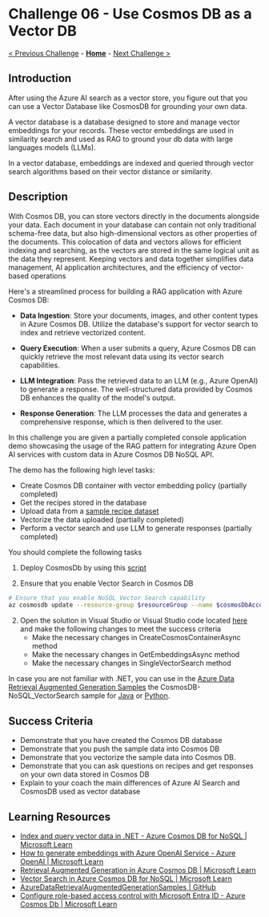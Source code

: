 # Challenge 06 - Use Cosmos DB as a Vector DB

 [< Previous Challenge](./Challenge-05.md) - **[Home](../README.md)** - [Next Challenge >](./Challenge-07.md)
 
## Introduction

After using the Azure AI search as a vector store, you figure out that you can use a Vector Database like CosmosDB for grounding your own data.

A vector database is a database designed to store and manage vector embeddings for your records. These vector embeddings are used in similarity search and used as RAG to ground your db data with large languages models (LLMs).

In a vector database, embeddings are indexed and queried through vector search algorithms based on their vector distance or similarity.

## Description

With Cosmos DB, you can store vectors directly in the documents alongside your data. Each document in your database can contain not only traditional schema-free data, but also high-dimensional vectors as other properties of the documents. This colocation of data and vectors allows for efficient indexing and searching, as the vectors are stored in the same logical unit as the data they represent. Keeping vectors and data together simplifies data management, AI application architectures, and the efficiency of vector-based operations

Here's a streamlined process for building a RAG application with Azure Cosmos DB:

- **Data Ingestion**: Store your documents, images, and other content types in Azure Cosmos DB. Utilize the database's support for vector search to index and retrieve vectorized content.

- **Query Execution**: When a user submits a query, Azure Cosmos DB can quickly retrieve the most relevant data using its vector search capabilities.

- **LLM Integration**: Pass the retrieved data to an LLM (e.g., Azure OpenAI) to generate a response. The well-structured data provided by Cosmos DB enhances the quality of the model's output.

- **Response Generation**: The LLM processes the data and generates a comprehensive response, which is then delivered to the user.

In this challenge you are given a partially completed console application demo showcasing the usage of the RAG pattern for integrating Azure Open AI services with custom data in Azure Cosmos DB NoSQL API.

The demo has the following high level tasks:
- Create Cosmos DB container with vector embedding policy (partially completed)
- Get the recipes stored in the database
- Upload data from a [sample recipe dataset](./Resources/Challenge-06/DataSet/Recipe)
- Vectorize the data uploaded (partially completed)
- Perform a vector search and use LLM to generate responses (partially completed)


You should complete the following tasks
1. Deploy CosmosDb by using this [script](./Resources/Challenge-06/DeployCosmosDb.ps1)

2. Ensure that you enable Vector Search in Cosmos DB
```bash
# Ensure that you enable NoSQL Vector Search capability
az cosmosdb update --resource-group $resourceGroup --name $cosmosDbAccountName  --capabilities EnableNoSQLVectorSearch
```
2. Open the solution in Visual Studio or Visual Studio code located [here](./Resources/Challenge-06/src) and make the following changes to meet the success criteria
    - Make the necessary changes in CreateCosmosContainerAsync method
    - Make the necessary changes in GetEmbeddingsAsync method
    - Make the necessary changes in SingleVectorSearch method

In case you are not familiar with .NET, you can use in the [Azure Data Retrieval Augmented Generation Samples](https://github.com/microsoft/AzureDataRetrievalAugmentedGenerationSamples) the CosmosDB-NoSQL_VectorSearch sample for [Java](https://github.com/microsoft/AzureDataRetrievalAugmentedGenerationSamples/tree/main/Java/CosmosDB-NoSQL-VectorSearch) or [Python](https://github.com/microsoft/AzureDataRetrievalAugmentedGenerationSamples/blob/main/Python/CosmosDB-NoSQL_VectorSearch/CosmosDB-NoSQL-Vector_AzureOpenAI_Tutorial.ipynb).

## Success Criteria
- Demonstrate that you have created the Cosmos DB database
- Demonstrate that you push the sample data into Cosmos DB
- Demonstrate that you vectorize the sample data into Cosmos DB.
- Demonstrate that you can ask questions on recipes and get responses on your own data stored in Cosmos DB
- Explain to your coach the main differences of Azure AI Search and CosmosDB used as vector database

## Learning Resources
- [Index and query vector data in .NET - Azure Cosmos DB for NoSQL | Microsoft Learn](https://learn.microsoft.com/en-us/azure/cosmos-db/nosql/how-to-dotnet-vector-index-query)
- [How to generate embeddings with Azure OpenAI Service - Azure OpenAI | Microsoft Learn](https://learn.microsoft.com/en-us/azure/ai-services/openai/how-to/embeddings?tabs=csharp#how-to-get-embeddings)
- [Retrieval Augmented Generation in Azure Cosmos DB | Microsoft Learn](https://learn.microsoft.com/en-us/azure/cosmos-db/gen-ai/rag)
- [Vector Search in Azure Cosmos DB for NoSQL | Microsoft Learn](https://learn.microsoft.com/en-us/azure/cosmos-db/nosql/vector-search)
- [AzureDataRetrievalAugmentedGenerationSamples | GitHub](https://github.com/microsoft/AzureDataRetrievalAugmentedGenerationSamples)
- [Configure role-based access control with Microsoft Entra ID - Azure Cosmos Db | Microsoft Learn](https://learn.microsoft.com/en-us/azure/cosmos-db/how-to-setup-rbac#built-in-role-definitions)
